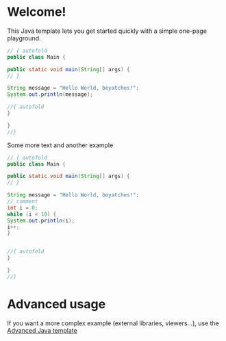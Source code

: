 # Welcome!

This Java template lets you get started quickly with a simple one-page playground.

```java runnable
// { autofold
public class Main {

public static void main(String[] args) {
// }

String message = "Hello World, beyatches!";
System.out.println(message);

//{ autofold
}

}
//}
```

Some more text and another example

```java runnable
// { autofold
public class Main {

public static void main(String[] args) {
// }

String message = "Hello World, beyatches!";
// comment
int i = 0;
while (i < 10) {
System.out.println(i);
i++;
}


//{ autofold
}

}
//}
```

# Advanced usage

If you want a more complex example (external libraries, viewers...), use the [Advanced Java template](https://tech.io/select-repo/385)
